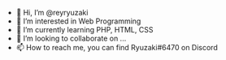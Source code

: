 - 👋 Hi, I’m @reyryuzaki
- 👀 I’m interested in Web Programming
- 🌱 I’m currently learning PHP, HTML, CSS
- 💞️ I’m looking to collaborate on ...
- 📫 How to reach me, you can find Ryuzaki#6470 on Discord

<!---
reyryuzaki/reyryuzaki is a ✨ special ✨ repository because its `README.md` (this file) appears on your GitHub profile.
You can click the Preview link to take a look at your changes.
--->
